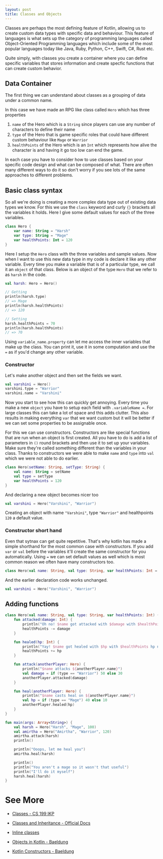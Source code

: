 ```yaml
---
layout: post
title: Classes and Objects
---
```


Classes are perhaps the most defining feature of Kotlin, allowing us to create custom data types with specific data and behaviour. This feature of languages is what sets up the category of programming languages called Object-Oriented Programming languages which include some of the most popular languages today like Java, Ruby, Python, C++, Swift, C#, Rust etc.

Quite simply, with classes you create a container where you can define specific variables that stores information and create specfic functions that can create custom behavior.

## Data Container 

The first thing we can understand about classes as a grouping of data under a common name. 

In this case we have made an RPG like class called `Hero` which has three properties 

1. `name` of the Hero which is a `String` since players can use any number of characters to define their name
2. `type` of the Hero that is game specific roles that could have different custom behaviour like `Mage` or `Warrior`
3. `healthPoints` of the Hero which is an `Int` which represents how alive the character is and having it go too low can end the game.

In each case you have to consider how to use classes based on your specific code design and what can be composed of what. There are often many different ways to do it so don't worry if you see lots of the same approaches to different problems.

## Basic class syntax

So all we're doing is creating a more complex data type out of existing data types we know. For this we use the `class` keyword and curly `{}` brackets all the variables it holds. Here I give some default values for each of the three variables.

```kotlin
class Hero {
    var name: String = "Harsh"
    var type: String = "Mage"
    var healthPoints: Int = 120
}
```

Here I setup the `Hero` class with the three variables and sample values. Now when I want to use this new data type in my code is declare it like any other variable. Every time you make a variable that is of a particular type, we call it an `object` of that class. Below is an object of the type `Hero` that we refer to as `harsh` in the code.

```kotlin
val harsh: Hero = Hero()

// Getting
println(harsh.type)
// => Mage
println(harsh.healthPoints)
// => 120

// Setting
harsh.healthPoints = 70
println(harsh.healthPoints)
// => 70
```

Using `variable_name.property` can let me access the inner variables that make up the class. You can print it, use it in some computation and use the `=` as if you'd change any other variable.

### Constructor

Let's make another object and then set the fields we want.

```kotlin
val varshini = Hero()
varshini.type = "Warrior" 
varshini.name = "Varshini"
```

Now you start to see how this can quickly get annoying. Every time you make a new `object` you have to setup each field with `.variableName =`. For large classes this can take a lot of space and this adds clutter. This also results in making everything `var` that we want custom but it will be better if we can set some properties to be assignable once.

For this we can use constructors. Constructors are like special functions that are run when an object is first created. All you have to do is add a list of parameters in `()` round brackets and then use it to set up your variables. Make sure they're called something different than the variables in your class. Thanks to constructors we were able to make `name` and `type` into `val` which we were not able to do earlier.

```kotlin
class Hero(setName: String, setType: String) {
    val name: String = setName
    val type = setType
    var healthPoints = 120
}
```

And declaring a new object becomes nicer too

```kotlin
val varshini = Hero("Varshini", "Warrior")
``` 

Creating an object with name `"Varshini"`, type `"Warrior"` and healthpoints `120` a default value.

### Constructor short hand

Even that sytnax can get quite repetitive. That's why kotlin has made a simple shorthand for the most common case with constructors. If you add `var` or `val` before the variables it'll create the same constructor for you automatically. Using `=` we can set default values as well which is most common reason we often have many constructors too.

```kotlin
class Hero(val name: String, val type: String, var healthPoints: Int = 120) 
```

And the earlier declaration code works unchanged. 
```kotlin
val varshini = Hero("Varshini", "Warrior")
``` 

## Adding functions

```kotlin
class Hero(val name: String, val type: String, var healthPoints: Int) {
    fun attacked(damage: Int) {
        println("Oh no! $name got attacked with $damage with $healthPoints hp left")
        healthPoints -= damage
    }

    fun healed(hp: Int) {
        println("Yay! $name got healed with $hp with $healthPoints hp now")
        healthPoints += hp
    }

    fun attack(anotherPlayer: Hero) {
        println("$name attacks ${anotherPlayer.name}")
        val damage = if (type == "Warrior") 50 else 30
        anotherPlayer.attacked(damage)
    }

    fun heal(anotherPlayer: Hero) {
        println("$name casts heal on ${anotherPlayer.name}")
        val hp = if (type == "Mage") 40 else 10
        anotherPlayer.healed(hp)
    }
}

fun main(args: Array<String>) {
    val harsh = Hero("Harsh", "Mage", 100)
    val amirtha = Hero("Amirtha", "Warrior", 120)
    amirtha.attack(harsh)
    println()

    println("Ooops, let me heal you")
    amirtha.heal(harsh)

    println()
    println("You aren't a mage so it wasn't that useful")
    println("I'll do it myself")
    harsh.heal(harsh)
}
```

# See More

* [Classes - CS 199 IKP](https://kotlin.cs.illinois.edu/lessons/classes/)

* [Classes and Inheritance - Official Docs](https://kotlinlang.org/docs/reference/classes.html)

* [Inline classes](https://kotlinlang.org/docs/reference/inline-classes.html)

* [Objects in Kotlin - Baeldung](https://www.baeldung.com/kotlin-objects)

* [Kotlin Constructors - Baeldung](https://www.baeldung.com/kotlin-constructors)
